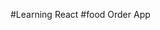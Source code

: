 #Learning React
#food Order App

 <!-- //**** project Design********
/*
==>Header
  -Logo
  -Navigation box (cort, home)

==>Bod y
  -Search bar and its button
  -Restorent container
  -Restorent cord

==>Footer
  -links
  -Copy wrights
  -Contact
*/ -->

<!-- _Client side routing:
if the user clicks on the any link present inthe page then page load only that component, instead of loading entire page is called client side routing.
it also called single page application
/ -->

<!-- Lazy loading
added lazy loading to grocery component which will help load only on demand,
performance improvment will be more
bundled js files are spilted into multiple files, which is helpes to load on demand
 -->

 <!-- 
 Tailwind css:
 Tail wind CSS is one type of library used to style the element
 instead of accesing the classNames in seperate files(css), on going only we can add the styles to our elements
  -->

<!-- added tailwind CSS and also learnt about useContext -->
<!-- context provides a way to pass data through the component tree without having to pass props down manually at every level
 -->

<!-- and context is helpful for passing the data at every level with out propdrilling -->
